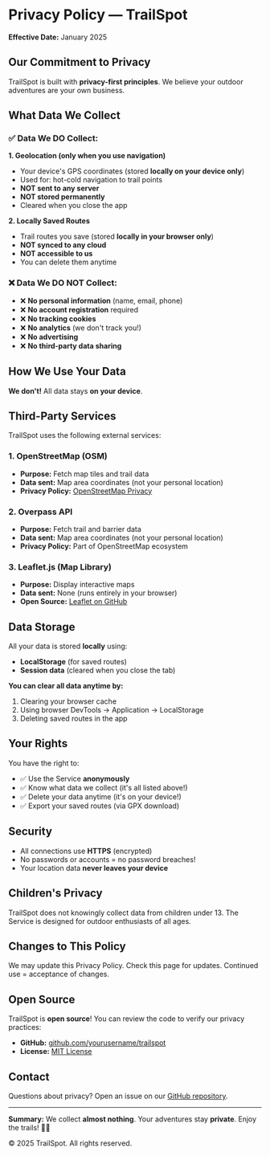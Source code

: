 # Privacy Policy — TrailSpot

**Effective Date:** January 2025

## Our Commitment to Privacy

TrailSpot is built with **privacy-first principles**. We believe your outdoor adventures are your own business.

## What Data We Collect

### ✅ Data We DO Collect:

**1. Geolocation (only when you use navigation)**
- Your device's GPS coordinates (stored **locally on your device only**)
- Used for: hot-cold navigation to trail points
- **NOT sent to any server**
- **NOT stored permanently**
- Cleared when you close the app

**2. Locally Saved Routes**
- Trail routes you save (stored **locally in your browser only**)
- **NOT synced to any cloud**
- **NOT accessible to us**
- You can delete them anytime

### ❌ Data We DO NOT Collect:

- ❌ **No personal information** (name, email, phone)
- ❌ **No account registration** required
- ❌ **No tracking cookies**
- ❌ **No analytics** (we don't track you!)
- ❌ **No advertising**
- ❌ **No third-party data sharing**

## How We Use Your Data

**We don't!** All data stays **on your device**.

## Third-Party Services

TrailSpot uses the following external services:

### 1. OpenStreetMap (OSM)
- **Purpose:** Fetch map tiles and trail data
- **Data sent:** Map area coordinates (not your personal location)
- **Privacy Policy:** [OpenStreetMap Privacy](https://wiki.osmfoundation.org/wiki/Privacy_Policy)

### 2. Overpass API
- **Purpose:** Fetch trail and barrier data
- **Data sent:** Map area coordinates (not your personal location)
- **Privacy Policy:** Part of OpenStreetMap ecosystem

### 3. Leaflet.js (Map Library)
- **Purpose:** Display interactive maps
- **Data sent:** None (runs entirely in your browser)
- **Open Source:** [Leaflet on GitHub](https://github.com/Leaflet/Leaflet)

## Data Storage

All your data is stored **locally** using:
- **LocalStorage** (for saved routes)
- **Session data** (cleared when you close the tab)

**You can clear all data anytime by:**
1. Clearing your browser cache
2. Using browser DevTools → Application → LocalStorage
3. Deleting saved routes in the app

## Your Rights

You have the right to:
- ✅ Use the Service **anonymously**
- ✅ Know what data we collect (it's all listed above!)
- ✅ Delete your data anytime (it's on your device!)
- ✅ Export your saved routes (via GPX download)

## Security

- All connections use **HTTPS** (encrypted)
- No passwords or accounts = no password breaches!
- Your location data **never leaves your device**

## Children's Privacy

TrailSpot does not knowingly collect data from children under 13. The Service is designed for outdoor enthusiasts of all ages.

## Changes to This Policy

We may update this Privacy Policy. Check this page for updates. Continued use = acceptance of changes.

## Open Source

TrailSpot is **open source**! You can review the code to verify our privacy practices:
- **GitHub:** [github.com/yourusername/trailspot](https://github.com/yourusername/trailspot)
- **License:** [MIT License](LICENSE)

## Contact

Questions about privacy? Open an issue on our [GitHub repository](https://github.com/yourusername/trailspot).

---

**Summary:** We collect **almost nothing**. Your adventures stay **private**. Enjoy the trails! 🌲🥾

© 2025 TrailSpot. All rights reserved.

